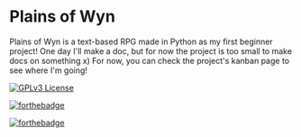 # Plains of Wyn
Plains of Wyn is a text-based RPG made in Python as my first beginner project!
One day I'll make a doc, but for now the project is too small to make docs on something x)
For now, you can check the project's kanban page to see where I'm going!


[![GPLv3 License](https://img.shields.io/badge/License-GPL%20v3-yellow.svg)](https://opensource.org/licenses/)



[![forthebadge](https://forthebadge.com/images/badges/made-with-crayons.svg)](https://forthebadge.com)



[![forthebadge](https://forthebadge.com/images/badges/made-with-python.svg)](https://forthebadge.com)

